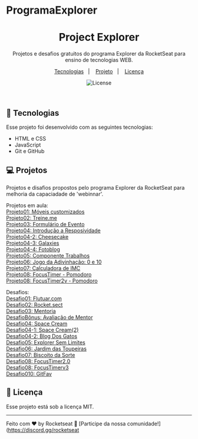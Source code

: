 # ProgramaExplorer
 
<h1 align="center"> Project Explorer </h1>

<p align="center">
Projetos e desafios gratuitos do programa Explorer da RocketSeat para ensino de tecnologias WEB.
</p>

<p align="center">
  <a href="#-tecnologias">Tecnologias</a>&nbsp;&nbsp;&nbsp;|&nbsp;&nbsp;&nbsp;
  <a href="#-projeto">Projeto</a>&nbsp;&nbsp;&nbsp;|&nbsp;&nbsp;&nbsp;
  <a href="#memo-licença">Licença</a>
</p>

<p align="center">
  <img alt="License" src="https://img.shields.io/static/v1?label=license&message=MIT&color=49AA26&labelColor=000000">
</p>

<br>

## 🚀 Tecnologias

Esse projeto foi desenvolvido com as seguintes tecnologias:

- HTML e CSS
- JavaScript
- Git e GitHub

## 💻 Projetos

Projetos e disafios propostos pelo programa Explorer da RocketSeat para melhoria da capaciadade de 'webinnar'.

Projetos em aula:<br>
<a href="https://soulwash.github.io/ProgramaExplorer/Projetos/Project01/" target="_blank">Projeto01: Móveis customizados</a><br>
<a href="https://soulwash.github.io/ProgramaExplorer/Projetos/Project02/" target="_blank">Projeto02: Treine.me</a><br>
<a href="https://soulwash.github.io/ProgramaExplorer/Projetos/Project03/" target="_blank">Projeto03: Formulário de Evento</a><br>
<a href="https://soulwash.github.io/ProgramaExplorer/Projetos/Project04/" target="_blank">Projeto04: Introdução a Resposividade</a><br>
<a href="https://soulwash.github.io/ProgramaExplorer/Projetos/Project04-2/" target="_blank">Projeto04-2: Cheesecake</a><br>
<a href="https://soulwash.github.io/ProgramaExplorer/Projetos/Project04-3/" target="_blank">Projeto04-3: Galaxies</a><br>
<a href="https://soulwash.github.io/ProgramaExplorer/Projetos/Project04-4/" target="_blank">Projeto04-4: Fotoblog</a><br>
<a href="https://soulwash.github.io/ProgramaExplorer/Projetos/Project05/" target="_blank">Projeto05: Componente Trabalhos</a><br>
<a href="https://soulwash.github.io/ProgramaExplorer/Projetos/Project06/" target="_blank">Projeto06: Jogo da Adivinhação: 0 e 10</a><br>
<a href="https://soulwash.github.io/ProgramaExplorer/Projetos/Project07/" target="_blank">Projeto07: Calculadora de IMC</a><br>
<a href="https://soulwash.github.io/ProgramaExplorer/Projetos/Project08/" target="_blank">Projeto08: FocusTimer - Pomodoro</a><br>
<a href="https://soulwash.github.io/ProgramaExplorer/Projetos/Project08-2/" target="_blank">Projeto08: FocusTimer2v - Pomodoro</a><br>


Desafios:<br>
<a href="https://soulwash.github.io/ProgramaExplorer/Desafios/Flutuar/" target="_blank">Desafio01: Flutuar.com</a><br>
<a href="https://soulwash.github.io/ProgramaExplorer/Desafios/Rocket.sect" target="_blank">Desafio02: Rocket.sect</a><br>
<a href="https://soulwash.github.io/ProgramaExplorer/Desafios/Mentoria" target="_blank">Desafio03: Mentoria</a><br>
<a href="https://soulwash.github.io/ProgramaExplorer/Desafios/AvailableMentor" target="_blank">DesafioBônus: Avaliação de Mentor</a><br>
<a href="https://soulwash.github.io/ProgramaExplorer/Desafios/AvailableMentor" target="_blank">Desafio04: Space Cream</a><br>
<a href="https://soulwash.github.io/ProgramaExplorer/Desafios/SpaceCream2" target="_blank">Desafio04-1: Space Cream(2)</a><br>
<a href="https://soulwash.github.io/ProgramaExplorer/Desafios/BlogDeGatos" target="_blank">Desafio04-2: Blog Dos Gatos</a><br>
<a href="https://soulwash.github.io/ProgramaExplorer/Desafios/ExplorerSemLimites" target="_blank">Desafio05: Explorer Sem Limites</a><br>
<a href="https://soulwash.github.io/ProgramaExplorer/Desafios/JardimDasToupeiras" target="_blank">Desafio06: Jardim das Toupeiras</a><br>
<a href="https://soulwash.github.io/ProgramaExplorer/Desafios/BiscoitoDaSorte" target="_blank">Desafio07: Biscoito da Sorte</a><br>
<a href="https://soulwash.github.io/ProgramaExplorer/Desafios/FocusTimer2.0" target="_blank">Desafio08: FocusTimer2.0</a><br>
<a href="https://soulwash.github.io/ProgramaExplorer/Desafios/FocusTimerv3" target="_blank">Desafio08: FocusTimerv3</a><br>
<a href="https://soulwash.github.io/ProgramaExplorer/Desafios/GitFav" target="_blank">Desafio010: GitFav</a><br>


## :memo: Licença

Esse projeto está sob a licença MIT.

---

Feito com ♥ by Rocketseat :wave: [Participe da nossa comunidade!](https://discord.gg/rocketseat

